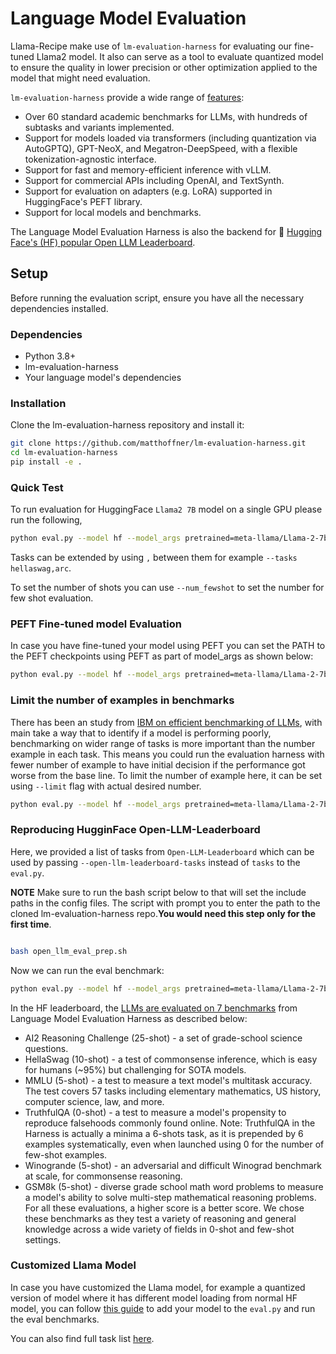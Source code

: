 # Language Model Evaluation

Llama-Recipe make use of `lm-evaluation-harness` for evaluating our fine-tuned Llama2 model. It also can serve as a tool to evaluate quantized model to ensure the quality in lower precision or other optimization applied to the model that might need evaluation.


`lm-evaluation-harness` provide a wide range of [features](https://github.com/EleutherAI/lm-evaluation-harness?tab=readme-ov-file#overview):

- Over 60 standard academic benchmarks for LLMs, with hundreds of subtasks and variants implemented.
- Support for models loaded via transformers (including quantization via AutoGPTQ), GPT-NeoX, and Megatron-DeepSpeed, with a flexible tokenization-agnostic interface.
- Support for fast and memory-efficient inference with vLLM.
- Support for commercial APIs including OpenAI, and TextSynth.
- Support for evaluation on adapters (e.g. LoRA) supported in HuggingFace's PEFT library.
- Support for local models and benchmarks.

The Language Model Evaluation Harness is also the backend for 🤗 [Hugging Face's (HF) popular Open LLM Leaderboard](https://huggingface.co/spaces/HuggingFaceH4/open_llm_leaderboard). 

## Setup

Before running the evaluation script, ensure you have all the necessary dependencies installed.

### Dependencies

- Python 3.8+
- lm-evaluation-harness
- Your language model's dependencies

### Installation

Clone the lm-evaluation-harness repository and install it:

```bash
git clone https://github.com/matthoffner/lm-evaluation-harness.git
cd lm-evaluation-harness
pip install -e .

```

### Quick Test

To run evaluation for HuggingFace `Llama2 7B` model  on a single GPU please run the following,

```bash
python eval.py --model hf --model_args pretrained=meta-llama/Llama-2-7b-chat-hf --tasks hellaswag --device cuda:0   --batch_size 8

```
Tasks can be extended by using `,` between them for example `--tasks hellaswag,arc`.

To set the number of shots you can use `--num_fewshot` to set the number for few shot evaluation. 

### PEFT Fine-tuned model Evaluation  

In case you have fine-tuned your model using PEFT you can set the PATH to the PEFT checkpoints using PEFT as part of model_args as shown below:

```bash
python eval.py --model hf --model_args pretrained=meta-llama/Llama-2-7b-hf,dtype="float",peft=../peft_output --tasks hellaswag --num_fewshot 10  --device cuda:0 --batch_size 8 
```

### Limit the number of examples in benchmarks

There has been an study from [IBM on efficient benchmarking of LLMs](https://arxiv.org/pdf/2308.11696.pdf), with main take a way that to identify if a model is performing poorly, benchmarking on wider range of tasks is more important than the number example in each task. This means you could run the evaluation harness with fewer number of example to have initial decision if the performance got worse from the base line. To limit the number of example here, it can be set using `--limit` flag with actual desired number. 

```bash
python eval.py --model hf --model_args pretrained=meta-llama/Llama-2-7b-hf,dtype="float",peft=../peft_output --tasks hellaswag --num_fewshot 10  --device cuda:0 --batch_size 8 --limit 100
```

### Reproducing HugginFace Open-LLM-Leaderboard

Here, we provided a list of tasks from `Open-LLM-Leaderboard` which can be used by passing `--open-llm-leaderboard-tasks` instead of `tasks` to the `eval.py`. 

**NOTE** Make sure to run the bash script below to that will set the include paths in the config files. The script with prompt you to enter the path to the cloned lm-evaluation-harness repo.**You would need this step only for the first time**.

```bash

bash open_llm_eval_prep.sh

```
Now we can run the eval benchmark:

```bash
python eval.py --model hf --model_args pretrained=meta-llama/Llama-2-7b-hf,dtype="float",peft=../peft_output --num_fewshot 10  --device cuda:0 --batch_size 8 --limit 100 --open-llm-leaderboard-tasks
```

In the HF leaderboard, the [LLMs are evaluated on 7 benchmarks](https://huggingface.co/spaces/HuggingFaceH4/open_llm_leaderboard) from Language Model Evaluation Harness as described below:

- AI2 Reasoning Challenge (25-shot) - a set of grade-school science questions.
- HellaSwag (10-shot) - a test of commonsense inference, which is easy for humans (~95%) but challenging for SOTA models.
- MMLU (5-shot) - a test to measure a text model's multitask accuracy. The test covers 57 tasks including elementary mathematics, US history, computer science, law, and more.
- TruthfulQA (0-shot) - a test to measure a model's propensity to reproduce falsehoods commonly found online. Note: TruthfulQA in the Harness is actually a minima a 6-shots task, as it is prepended by 6 examples systematically, even when launched using 0 for the number of few-shot examples.
- Winogrande (5-shot) - an adversarial and difficult Winograd benchmark at scale, for commonsense reasoning.
- GSM8k (5-shot) - diverse grade school math word problems to measure a model's ability to solve multi-step mathematical reasoning problems.
For all these evaluations, a higher score is a better score. We chose these benchmarks as they test a variety of reasoning and general knowledge across a wide variety of fields in 0-shot and few-shot settings.

### Customized Llama Model

In case you have customized the Llama model, for example a quantized version of model where it has different model loading from normal HF model, you can follow [this guide](https://github.com/EleutherAI/lm-evaluation-harness/blob/main/docs/interface.md#external-library-usage) to add your model to the `eval.py` and run the eval benchmarks.

You can also find full task list [here](https://github.com/EleutherAI/lm-evaluation-harness/tree/main/lm_eval/tasks).